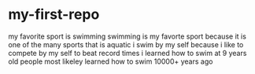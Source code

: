 # my-first-repo
my favorite sport is swimming
swimming is my favorte sport because it is one of the many sports that is aquatic
i swim by my self because i like to compete by my self to beat record times
i learned how to swim at 9 years old
people most likeley learned how to swim 10000+ years ago
